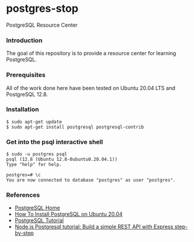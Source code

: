 # postgres-stop
PostgreSQL Resource Center

### Introduction
The goal of this repository is to provide a resource center for learning PostgreSQL.

### Prerequisites
All of the work done here have been tested on Ubuntu 20.04 LTS and PostgreSQL 12.8.

### Installation
```
$ sudo apt-get update
$ sudo apt-get install postgresql postgresql-contrib
```

### Get into the psql interactive shell
```
$ sudo -u postgres psql
psql (12.8 (Ubuntu 12.8-0ubuntu0.20.04.1))
Type "help" for help.

postgres=# \c
You are now connected to database "postgres" as user "postgres".
```

### References
- [PostgreSQL Home](https://www.postgresql.org/)
- [How To Install PostgreSQL on Ubuntu 20.04](https://www.digitalocean.com/community/tutorials/how-to-install-postgresql-on-ubuntu-20-04-quickstart)
- [PostgreSQL Tutorial](https://www.postgresqltutorial.com/)
- [Node.js Postgresql tutorial: Build a simple REST API with Express step-by-step](https://geshan.com.np/blog/2021/01/nodejs-postgresql-tutorial/)
